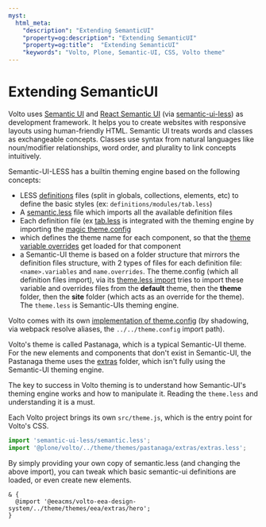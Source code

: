 ```yaml
---
myst:
  html_meta:
    "description": "Extending SemanticUI"
    "property=og:description": "Extending SemanticUI"
    "property=og:title":  "Extending SemanticUI"
    "keywords": "Volto, Plone, Semantic-UI, CSS, Volto theme"
---
```


# Extending SemanticUI

Volto uses [Semantic UI](https://semantic-ui.com/) and
[React Semantic UI](https://react.semantic-ui.com)
(via [semantic-ui-less](https://github.com/Semantic-Org/Semantic-UI-LESS))
as development framework. It helps you to create websites with responsive
layouts using human-friendly HTML. Semantic UI treats words and classes as
exchangeable concepts. Classes use syntax from natural languages like
noun/modifier relationships, word order, and plurality to link concepts
intuitively.

Semantic-UI-LESS has a builtin theming engine based on the following concepts:

- LESS [definitions](https://github.com/Semantic-Org/Semantic-UI-LESS/tree/master/definitions) files (split in globals, collections, elements, etc) to define the basic styles (ex: `definitions/modules/tab.less`)
- A [semantic.less](https://github.com/Semantic-Org/Semantic-UI-LESS/blob/e4395217c1b8b3227c7387284d12f2d9774d33c6/semantic.less) file which imports all the available definition files
- Each definition file
  (ex [tab.less](https://github.com/Semantic-Org/Semantic-UI-LESS/blob/e4395217c1b8b3227c7387284d12f2d9774d33c6/definitions/modules/tab.less)
  is integrated with the theming engine by importing the [magic theme.config](https://github.com/Semantic-Org/Semantic-UI-LESS/blob/e4395217c1b8b3227c7387284d12f2d9774d33c6/theme.config.example)
- which defines the theme name for each component, so that the
  [theme variable overrides](https://github.com/Semantic-Org/Semantic-UI-LESS/blob/e4395217c1b8b3227c7387284d12f2d9774d33c6/definitions/modules/tab.less#L94)
  get loaded for that component
- a Semantic-UI theme is based on a folder structure that mirrors the
  definition files structure, with 2 types of files for each definition file:
  `<name>.variables` and `name.overrides`. The theme.config (which all
  definition files import), via its [theme.less import](https://github.com/Semantic-Org/Semantic-UI-LESS/blob/e4395217c1b8b3227c7387284d12f2d9774d33c6/theme.less)
  tries to import these variable and overrides files from the **default**
  theme, then the **theme** folder, then the **site** folder (which acts as an
  override for the theme). The `theme.less` is Semantic-UIs theming engine.

Volto comes with its own [implementation of
theme.config](https://github.com/plone/volto/blob/7044eca789d836786e9e789036669085cc22bee7/theme/theme.config)
(by shadowing, via webpack resolve aliases, the `../../theme.config` import
path).

Volto's theme is called Pastanaga, which is a typical Semantic-UI theme. For
the new elements and components that don't exist in Semantic-UI, the Pastanaga
theme uses the [extras](https://github.com/plone/volto/tree/master/theme/themes/pastanaga/extras) folder, which isn't fully using the Semantic-UI theming engine.

The key to success in Volto theming is to understand how Semantic-UI's theming
engine works and how to manipulate it. Reading the `theme.less` and
understanding it is a must.

Each Volto project brings its own `src/theme.js`, which is the entry point for
Volto's CSS.

```js
import 'semantic-ui-less/semantic.less';
import '@plone/volto/../theme/themes/pastanaga/extras/extras.less';
```

By simply providing your own copy of semantic.less (and changing the above
import), you can tweak which basic semantic-ui definitions are loaded, or even
create new elements.

```
& {
  @import '@eeacms/volto-eea-design-system/../theme/themes/eea/extras/hero';
}
```

